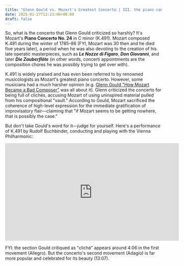 ```yaml
---
title: "Glenn Gould vs. Mozart's Greatest Concerto | III. the piano concerto that Glenn dislikes for being too 'boring' (K.491)"
date: 2025-01-27T13:23:00+08:00
draft: false
---
```


So, what is the concerto that Glenn Gould criticized so harshly? It's Mozart's **Piano Concerto No. 24** in C minor (K.491). Mozart composed K.491 during the winter of 1785–86 (FYI, Mozart was 30 then and he died five years later), a period when he was also devoting to the creation of his late operatic masterpieces, such as ***Le Nozze di Figaro***, ***Don Giovanni***, and later ***Die Zauberflöte*** (in other words, concerti appointments are the composition chores he was possibly trying to get over with).

K.491 is widely praised and has even been referred to by renowned musicologists as Mozart's greatest piano concerto. However, some musicians had a much harsher opinion (e.g. [Glenn Gould "How Mozart Became a Bad Composer"](/posts/glenn_on_mozart/) was all about it). Glenn criticized the concerto for being full of clichés, accusing Mozart of using uninspired material pulled from his compositional "vault." According to Gould, Mozart sacrificed the coherence of high-level expression for the immediate gratification of improvisatory flair—claiming that "if Mozart seems to be getting nowhere, that is possibly the case."

But don't take Gould's word for it—judge for yourself. Here's a performance of K.491 by Rudolf Buchbinder, conducting and playing with the Vienna Philharmonic:

<iframe width="560" height="315" align="center" src="https://www.youtube-nocookie.com/embed/POWVTXuB68I?si=v1BWjQgQeqR3_b3R&amp;start=246" title="YouTube video player" frameborder="0" allow="accelerometer; autoplay; clipboard-write; encrypted-media; gyroscope; picture-in-picture; web-share" referrerpolicy="strict-origin-when-cross-origin" allowfullscreen></iframe>

FYI: the section Gould critiqued as "cliché" appears around 4:06 in the first movement (Allegro). But the concerto's second movement (Adagio) is far more popular and celebrated for its beauty (13:07).
